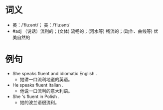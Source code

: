# 词义
- 英：/ˈfluːənt/； 美：/ˈfluːənt/
- #adj （说话）流利的；(文体) 流畅的；(河水等) 畅流的；(动作、曲线等) 优美自然的
# 例句
- She speaks fluent and idiomatic English .
	- 她讲一口流利地道的英语。
- He speaks fluent Italian .
	- 他说一口流利的意大利语。
- She 's fluent in Polish .
	- 她的波兰语很流利。
